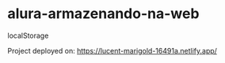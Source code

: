 # alura-armazenando-na-web
localStorage

Project deployed on: https://lucent-marigold-16491a.netlify.app/
